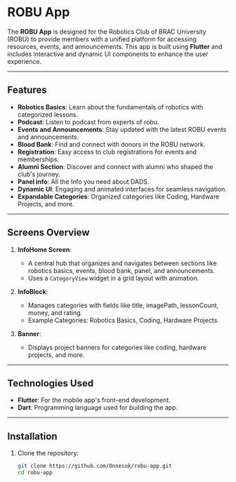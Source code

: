 # ROBU App

The **ROBU App** is designed for the Robotics Club of BRAC University (ROBU) to provide members with a unified platform for accessing resources, events, and announcements. This app is built using **Flutter** and includes interactive and dynamic UI components to enhance the user experience.

---

## Features

- **Robotics Basics**: Learn about the fundamentals of robotics with categorized lessons.
- **Podcast**: Listen to podcast from experts of robu.
- **Events and Announcements**: Stay updated with the latest ROBU events and announcements.
- **Blood Bank**: Find and connect with donors in the ROBU network.
- **Registration**: Easy access to club registrations for events and memberships.
- **Alumni Section**: Discover and connect with alumni who shaped the club's journey.
- **Panel info**: All the Info you need about DADS.
- **Dynamic UI**: Engaging and animated interfaces for seamless navigation.
- **Expandable Categories**: Organized categories like Coding, Hardware Projects, and more.

---
<!--
lib/
├── main.dart                  // App entry point
├── models/
│   ├── info_block.dart        // Manages categories data
│   └── banner.dart            // Manages banners data
├── screens/
│   ├── info_home.dart         // Main screen for navigation
│   └── home_contents.dart     // Entire UI of home section
├── widgets/
│   ├── category_view.dart     // Grid-based category view
│   └── custom_banner.dart     // Custom banner widget
└── utils/
    └── bor.dart               // URL handling with headers
-->

## Screens Overview

1. **InfoHome Screen**:
   - A central hub that organizes and navigates between sections like robotics basics, events, blood bank, panel, and announcements.
   - Uses a `CategoryView` widget in a grid layout with animation.

2. **InfoBlock**:
   - Manages categories with fields like title, imagePath, lessonCount, money, and rating.
   - Example Categories: Robotics Basics, Coding, Hardware Projects.

3. **Banner**:
   - Displays project banners for categories like coding, hardware projects, and more.

---

## Technologies Used

- **Flutter**: For the mobile app's front-end development.
- **Dart**: Programming language used for building the app.
---

## Installation

1. Clone the repository:
   ```bash
   git clone https://github.com/Onnesok/robu-app.git
   cd robu-app
